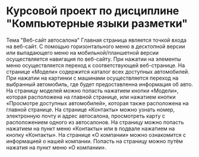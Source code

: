 # Курсовой проект по дисциплине "Компьютерные языки разметки"
Тема "Веб-сайт автосалона"
Главная страница является точкой входа на веб-сайт. C помощью горизонтального меню в десктопной версии или выпадающего меню на мобильной/планшетной версии осуществляется навигация по веб-сайту. При нажатии на элементы меню осуществляется переход к соответствующей веб-странице.
На странице «Модели» содержится каталог всех доступных автомобилей. При нажатии на картинки с машинами осуществляется переход на выбранный автомобиль, где будет предоставленна информация об авто. На страницу моделей можно попасть нажатием кнопки «Модели», которая расположена на главной странице, или нажатием кнопки «Просмотре доступных автомобилей», которая также расположена на главной странице.
На странице «Контакты» можно узнать номер, электронную почту и адрес автосалона, просмотреть карту с расположением одного из автосалонов. На страницу можно попасть нажатием на пункт меню «Контакты» или в подвале нажатием на кнопку «Контакты».
На странице «О компании» можно ознакомится с информацией о нашей компании. Попасть на страницу можно путём нажатия на пункт меню «О компании».
